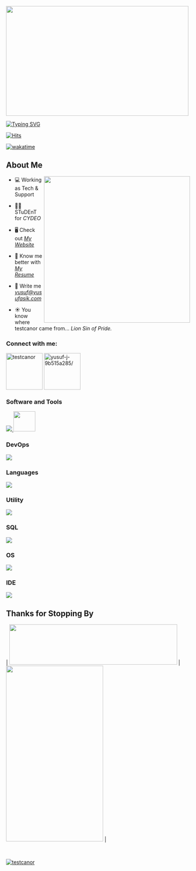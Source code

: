 <div>
  
<img src="https://media1.tenor.com/m/mNRBAlvGEV4AAAAd/nanami-jujutsu-kaisen.gif" width="500" height="300" >

</div>

<link rel="stylesheet" type='text/css' href="https://cdn.jsdelivr.net/gh/devicons/devicon@latest/devicon.min.css" /> 

[![Typing SVG](https://readme-typing-svg.herokuapp.com?font=Fira+Code&weight=500&size=25&duration=3500&pause=500&color=F7C907FF&width=1020&lines=%22Somewhere%2C+something+incredible+is+waiting+to+be+known.%22;-+Carl+Sagan)](https://git.io/typing-svg)

[![Hits](https://hits.seeyoufarm.com/api/count/incr/badge.svg?url=https%3A%2F%2Fgithub.com%2Fvelespitt&count_bg=%2379C83D&title_bg=%23555555&icon=github.svg&icon_color=%23E7E7E7&title=views&edge_flat=false)](https://hits.seeyoufarm.com)

[![wakatime](https://wakatime.com/badge/user/f99d7866-1d07-4ef1-a2c2-8207361ca02e.svg)](https://wakatime.com/@f99d7866-1d07-4ef1-a2c2-8207361ca02e)

<h2> About Me</h2>

<img align="right" src="https://user-images.githubusercontent.com/74038190/212748830-4c709398-a386-4761-84d7-9e10b98fbe6e.gif" width="400">

- 💻 Working as Tech & Support

- 👨‍💻 STuDEnT for *CYDEO*

- 🖥️ Check out *[My Website](https://yusufasik.com)* 

- 📄 Know me better with *[My Resume](https://read.cv/velespit)*

- 📧 Write me *yusuf@yusufasik.com*

- ☀️ You know where testcanor came from... *Lion Sin of Pride.*


<h3 align="left">Connect with me:</h3>
<p align="left">
<a href="https://twitter.com/testcanor" target="blank"><img align="center" src="https://user-images.githubusercontent.com/74038190/235294011-b8074c31-9097-4a65-a594-4151b58743a8.gif" alt="testcanor" height="100" width="100" /></a>
<a href="https://linkedin.com/in/velespit/" target="blank"><img align="center" src="https://user-images.githubusercontent.com/74038190/235294012-0a55e343-37ad-4b0f-924f-c8431d9d2483.gif" alt="yusuf-j-9b515a285/" height="100" width="100" /></a>
</p>

<h3 align="left">Software and Tools</h3>
<p align="left">
  <a href="https://devicon.dev">
    <img src="https://skillicons.dev/icons?i=selenium,cypress,gherkin,jenkins,maven,jest,postman"/>
    <img src="https://cdn.jsdelivr.net/gh/devicons/devicon@latest/icons/playwright/playwright-original.svg" width="60" height="55" />
  </a>
</p>
 

<h3 align="left">DevOps</h3>
<p align="left">
  <a href="https://skillicons.dev">
    <img src="https://skillicons.dev/icons?i=azure,aws,kubernetes,docker,git,debian,vercel"/>
  </a>
</p>

<h3 align="left">Languages</h3>
<p align="left">
  <a href="https://skillicons.dev">
    <img src="https://skillicons.dev/icons?i=java,js,ts,html" />
  </a>
</p>

<h3 align="left">Utility</h3>
<p align="left">
  <a href="https://skillicons.dev">
    <img src="https://skillicons.dev/icons?i=notion,obsidian,sublime,powershell"/>
  </a>
</p>

<h3 align="left">SQL</h3>
<p align="left">
  <a href="https://skillicons.dev">
    <img src="https://skillicons.dev/icons?i=mysql,postgres" />
    <!-- <img src="https://cdn.jsdelivr.net/gh/devicons/devicon@latest/icons/microsoftsqlserver/microsoftsqlserver-plain-wordmark.svg" width="55" height="50" /> -->
  </a>
</p>

<h3 align="left">OS</h3>
<p align="left">
  <a href="https://skillicons.dev">
    <img src="https://skillicons.dev/icons?i=windows,ubuntu"/>
  </a>
</p>

<h3 align="left">IDE</h3>
<p align="left">
  <a href="https://skillicons.dev">
    <img src="https://skillicons.dev/icons?i=idea,vscode,cursor"/>
  </a>
</p>

<h2>Thanks for Stopping By</h2>


| <img src="https://github-trophies.vercel.app/?username=velespitt&theme=onedark&title=MultiLanguage,LongTimeUser,Commits" width="460" height="110" /> | <img src="https://i.giphy.com/media/v1.Y2lkPTc5MGI3NjExcm9xaGVieWZha2RqbXNkODQyZW52eGt2aTdvamtzdTIwaGVwYTc2NyZlcD12MV9pbnRlcm5hbF9naWZfYnlfaWQmY3Q9Zw/Z9BxAoCbeJKGKbjwuD/giphy.gif" width="266" height="480" /> |


<br>

<p align="left"> <a href="https://twitter.com/testcanor" target="blank"><img src="https://img.shields.io/twitter/follow/testcanor?logo=twitter&style=for-the-badge" alt="testcanor" /></a> </p>

<!--
[![GitHub Streak](https://github-readme-streak-stats-wd48-ea73dlwgs-velespitts-projects.vercel.app?user=velespitt&theme=dark&hide_border=true&locale=tr)](https://git.io/streak-stats)
-->

 <!--START_SECTION:waka-->

<!--END_SECTION:waka-->

